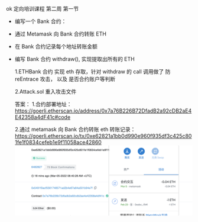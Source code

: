 ok 定向培训课程 第二周 第一节

- 编写⼀个 Bank 合约：
- 通过 Metamask 向 Bank 合约转账 ETH
- 在 Bank 合约记录每个地址转账⾦额
- 编写 Bank 合约 withdraw(), 实现提取出所有的 ETH

  1.ETHBank 合约 实现 eth 存取，针对 withdraw 的 call 调用做了 防 reEntrace 攻击， 以及 是否合约账户等判断

  2.Attack.sol 重入攻击文件

  答案： 1.合约部署地址：
  https://goerli.etherscan.io/address/0x7a76B226B72DfadB2a92cDB2aE4E42358a4dF41c#code

  2.通过 metamask 向 Bank 合约转账 eth
  转账记录：https://goerli.etherscan.io/tx/0xe62821a1bb0d990e960f935df3c425c801fe1f0834cefeb1e9f11058ace42860
  ![metamask](https://github.com/JSjump/w2-1/blob/master/img/1.png?raw=true)
